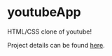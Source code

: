 # youtubeApp

HTML/CSS clone of youtube!

Project details can be found <a href = "https://www.theodinproject.com/courses/html-and-css/lessons/embedding-images-and-video">here</a>.
